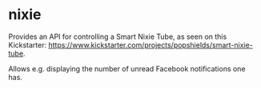 nixie
=====
Provides an API for controlling a Smart Nixie Tube, as seen on this Kickstarter: 
https://www.kickstarter.com/projects/popshields/smart-nixie-tube.

Allows e.g. displaying the number of unread Facebook notifications one has.

